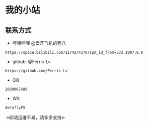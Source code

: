 # 我的小站

## 联系方式

- 哔哩哔哩 @爱开飞机的老八
```
https://space.bilibili.com/1174274376?spm_id_from=333.1007.0.0
```
- github: @Ferris-Lv
```
https://github.com/Ferris-Lv
```
- QQ 
```
2609067689
```
- WX 
```
AeroflyFS
``` 




→网站运维不易，请多多支持←